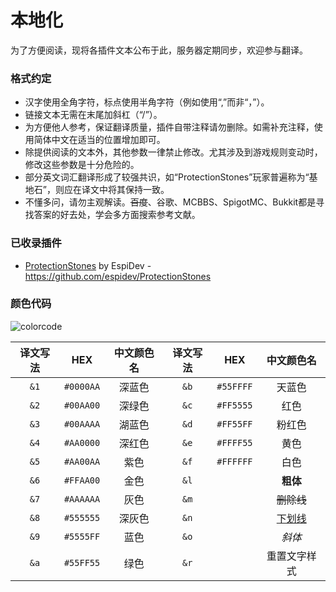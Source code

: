 # 本地化

为了方便阅读，现将各插件文本公布于此，服务器定期同步，欢迎参与翻译。

### 格式约定

* 汉字使用全角字符，标点使用半角字符（例如使用“,”而非“，”）。
* 链接文本无需在末尾加斜杠（“/”）。
* 为方便他人参考，保证翻译质量，插件自带注释请勿删除。如需补充注释，使用简体中文在适当的位置增加即可。
* 除提供阅读的文本外，其他参数一律禁止修改。尤其涉及到游戏规则变动时，修改这些参数是十分危险的。
* 部分英文词汇翻译形成了较强共识，如“ProtectionStones”玩家普遍称为“基地石”，则应在译文中将其保持一致。
* 不懂多问，请勿主观解读。~~百度~~、谷歌、MCBBS、SpigotMC、Bukkit都是寻找答案的好去处，学会多方面搜索参考文献。

### 已收录插件

* [ProtectionStones](https://www.spigotmc.org/resources/61797) by EspiDev - https://github.com/espidev/ProtectionStones

### 颜色代码

![colorcode](https://i.loli.net/2020/06/02/QkfI5aGURnO8jzb.png "颜色代码")

译文写法|HEX|中文颜色名|译文写法|HEX|中文颜色名
:--:|:--:|:--:|:--:|:--:|:--:
`&1`|`#0000AA`|深蓝色|`&b`|`#55FFFF`|天蓝色
`&2`|`#00AA00`|深绿色|`&c`|`#FF5555`|红色
`&3`|`#00AAAA`|湖蓝色|`&d`|`#FF55FF`|粉红色
`&4`|`#AA0000`|深红色|`&e`|`#FFFF55`|黄色
`&5`|`#AA00AA`|紫色|`&f`|`#FFFFFF`|白色
`&6`|`#FFAA00`|金色|`&l`||**粗体**
`&7`|`#AAAAAA`|灰色|`&m`||~~删除线~~
`&8`|`#555555`|深灰色|`&n`||<u>下划线</u>
`&9`|`#5555FF`|蓝色|`&o`||*斜体*
`&a`|`#55FF55`|绿色|`&r`||重置文字样式
